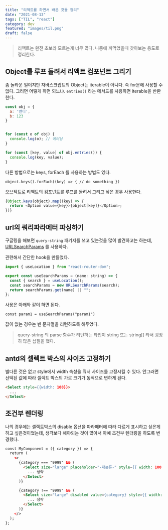 ```yaml
---
title: "리액트를 하면서 배운 것들 정리"
date: "2021-08-13"
tags: ["TIL", "react"]
category: dev
featured: "images/til.png"
draft: false
---
```


> 리액트는 완전 초보라 모르는게 너무 많다. 나중에 까먹었을때 찾아보는 용도로 정리한다.

## Object를 루프 돌려서 리액트 컴포넌트 그리기

좀 놀라운 일이지만 자바스크립트의 Object는 iterable이 아니다. 즉 for문에 사용할 수 없다. 그러면 어떻게 하면 되느냐. `entries()` 라는 메서드를 사용하면 iterable을 반환한다.

```javascript
const obj = {
  a: '앤디',
  b: 123
}


for (const o of obj) {
  console.log(o); // 에러남
}

for (const [key, value] of obj.entries()) {
  console.log(key, value);
}
```

다른 방법으로는 keys, forEach 를 사용하는 방법도 있다.

`object.keys().forEach((key) => { // do something })`

오브젝트로 리액트의 컴포넌트를 루프를 돌려서 그리고 싶은 경우 사용한다.

```javascript
{Object.keys(object).map((key) => {
  return <Option value={key}>{object[key]}</Option>;
})}
```

## url의 쿼리파라메터 파싱하기

구글링을 해보면 `query-string` 패키지를 쓰고 있는것을 많이 발견하고는 하는데, [URLSearchParams](https://developer.mozilla.org/en-US/docs/Web/API/URLSearchParams)
를 사용하자.

관련해서 간단한 hook을 만들었다.

```javascript
import { useLocation } from "react-router-dom";

export const useSearchParams = (name: string) => {
  const { search } = useLocation();
  const searchParams = new URLSearchParams(search);
  return searchParams.get(name) || "";
};
```

사용은 아래와 같이 하면 된다.

```
const param1 = useSearchParams("param1")
```

값이 없는 경우는 빈 문자열을 리턴하도록 해두었다.


> query-string 의 parse 함수가 리턴하는 타입이 string 또는 string[] 라서 굉장히 많은 삽질을 했다.

## antd의 셀렉트 박스의 사이즈 고정하기
별다른 것은 없고 style에서 width 속성을 줘서 사이즈를 고정시킬 수 있다. 안그러면 선택된 값에 따라 셀렉트 박스의 가로 크기가 동적으로 변하게 된다.

```html
<Select style={{width: 100}}>
  ...
</Select>
```

## 조건부 렌더링
나의 경우에는 셀렉트박스의 disable 옵션을 파라메터에 따라 다르게 표시하고 싶은게 하고 싶은것이었는데, 생각보다 해야되는 것이 많아서 아예 조건부 렌더링을 하도록 변경했다.

```html
const MyComponent = ({ category }) => {
  return (
    <>
      {category === "9999" && (
        <Select size="large" placeholder="-대분류-" style={{ width: 100 }}>
          ... 생략
        </Select>
      )}

      {category !== "9999" && (
        <Select size="large" disabled value={category} style={{ width: 100 }}>
          ... 생략
        </Select>
      )}
    </>
  );
};
```

